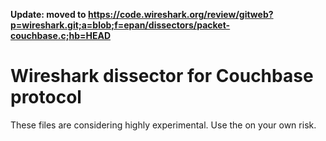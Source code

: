 **Update: moved to https://code.wireshark.org/review/gitweb?p=wireshark.git;a=blob;f=epan/dissectors/packet-couchbase.c;hb=HEAD**

Wireshark dissector for Couchbase protocol
==========================================

These files are considering highly experimental. Use the on your own
risk.
